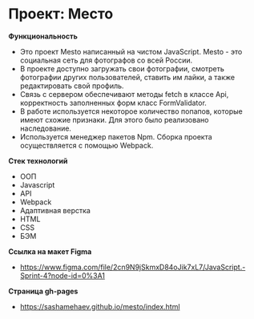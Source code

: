 # Проект: Место

**Функциональность**
* Это проект Mesto написанный на чистом JavaScript. Mesto - это социальная сеть для фотографов со всей России.
* В проекте доступно загружать свои фотографии, смотреть фотографии других пользователей, ставить им лайки, а также редактировать свой профиль.
* Связь с сервером обеспечивают методы fetch в классе Api, корректность заполненных форм класс FormValidator.
* В работе используется некоторое количество попапов, которые имеют схожие признаки. Для этого было реализовано наследование.
* Используется менеджер пакетов Npm. Сборка проекта осуществляется с помощью Webpack.

**Стек технологий**
* ООП
* Javascript
* API
* Webpack
* Адаптивная верстка
* HTML
* CSS
* БЭМ

**Ссылка на макет Figma**
* https://www.figma.com/file/2cn9N9jSkmxD84oJik7xL7/JavaScript.-Sprint-4?node-id=0%3A1

**Страница gh-pages**
* https://sashamehaev.github.io/mesto/index.html











